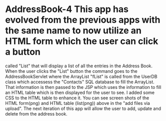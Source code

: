 # AddressBook-4  This app has evolved from the previous apps with the same name to now utilize an HTML form which the user can click a button
called "List" that will display a list of all the entries in the Address Book.
When the user clicks the "List" button the command goes to the AddressBookServlet where the ArrayList "fList" is called from the UserDB class
which accessess the "Contacts" SQL database to fill the ArrayList. That information is then passed to the JSP which uses the information to
fill an HTML table which is then displayed for the user to see.
I added some CSS to the HTML table to enhance it.
You can see screen shots of the HTML form(png) and HTML table (list(png)) above in the "add files via upload".
The next iteration of this app will allow the user to add, update and delete from the address book.


